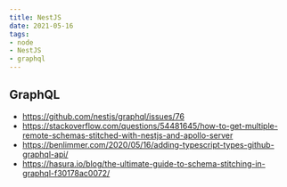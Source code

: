 ```yaml
---
title: NestJS
date: 2021-05-16
tags:
- node
- NestJS
- graphql
---
```


## GraphQL

- <https://github.com/nestjs/graphql/issues/76>
- <https://stackoverflow.com/questions/54481645/how-to-get-multiple-remote-schemas-stitched-with-nestjs-and-apollo-server>
- <https://benlimmer.com/2020/05/16/adding-typescript-types-github-graphql-api/>
- <https://hasura.io/blog/the-ultimate-guide-to-schema-stitching-in-graphql-f30178ac0072/>
